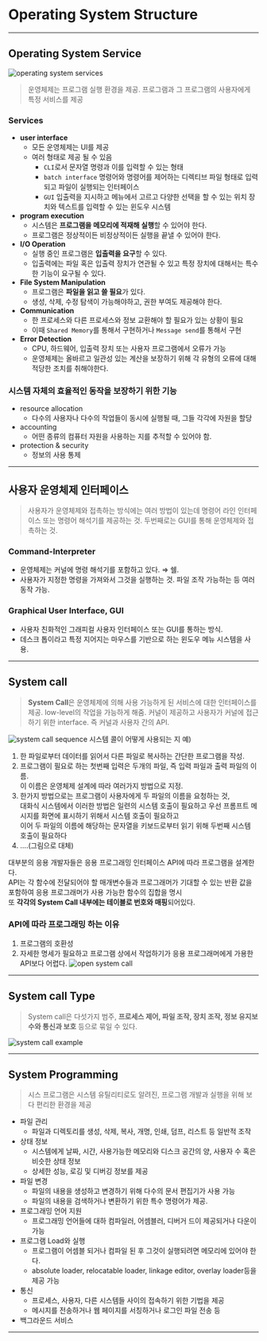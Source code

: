 # Operating System Structure

---

## Operating System Service

![operating system services](./img/os-structure.png)

> 운영체제는 프로그램 실행 환경을 제공.
> 프로그램과 그 프로그램의 사용자에게 특정 서비스를 제공

### Services
- **user interface**
  - 모든 운영체제는 UI를 제공
  - 여러 형태로 제공 될 수 있음
    - ```CLI```로서 문자열 명령과 이를 입력할 수 있는 형태
    - ```batch interface``` 명령어와 명령어를 제어하는 디렉티브 파일 형태로 입력되고 파일이 실행되는 인터페이스
    - ```GUI``` 입출력을 지시하고 메뉴에서 고르고 다양한 선택을 할 수 있는 위치 장치와 텍스트를 입력할 수 있는 윈도우 시스템
- **program execution**
  - 시스템은 **프로그램을 메모리에 적재해 실행**할 수 있어야 한다.
  - 프로그램은 정상적이든 비정상적이든 실행을 끝낼 수 있어야 한다.
- **I/O Operation**
  - 실행 중인 프로그램은 **입출력을 요구**할 수 있다.
  - 입출력에는 파일 혹은 입출력 장치가 연관될 수 있고 특정 장치에 대해서는 특수한 기능이 요구될 수 있다.
- **File System Manipulation**
  - 프로그램은 **파일을 읽고 쓸 필요**가 있다.
  - 생성, 삭제, 수정 탐색이 가능해야하고, 권한 부여도 제공해야 한다.
- **Communication**
  - 한 프로세스와 다른 프로세스와 정보 교환해야 할 필요가 있는 상황이 필요
  - 이때 ```Shared Memory```를 통해서 구현하거나 ```Message send```를 통해서 구현
- **Error Detection**
  - CPU, 하드웨어, 입출력 장치 또는 사용자 프로그램에서 오류가 가능
  - 운영체제는 올바르고 일관성 있는 계산을 보장하기 위해 각 유형의 오류에 대해 적당한 조치를 취해야한다.

### 시스템 자체의 효율적인 동작을 보장하기 위한 기능
- resource allocation
  - 다수의 사용자나 다수의 작업들이 동시에 실행될 때, 그들 각각에 자원을 할당
- accounting
  - 어떤 종류의 컴퓨터 자원을 사용하는 지를 추적할 수 있어야 함.
- protection & security
  - 정보의 사용 통제

---

## 사용자 운영체제 인터페이스
> 사용자가 운영체제와 접촉하는 방식에는 여러 방법이 있는데 명령어 라인 인터페이스 또는 명령어 해석기를 제공하는 것. 
> 두번째로는 GUI를 통해 운영체제와 접촉하는 것.

### Command-Interpreter
- 운영체제는 커널에 명령 해석기를 포함하고 있다. ⇒ 쉘. 
- 사용자가 지정한 명령을 가져와서 그것을 실행하는 것. 파일 조작 가능하는 등 여러 동작 가능.

### Graphical User Interface, GUI
- 사용자 친화적인 그래피컬 사용자 인터페이스 또는 GUI를 통하는 방식.
- 데스크 톱이라고 특정 지어지는 마우스를 기반으로 하는 윈도우 메뉴 시스템을 사용.

---

## System call

> **System Call**은 운영체제에 의해 사용 가능하게 된 서비스에 대한 인터페이스를 제공.
> low-level의 작업을 가능하게 해줌.
> 커널이 제공하고 사용자가 커널에 접근하기 위한 interface.
> 즉 커널과 사용자 간의 API.

![system call sequence](./img/system-call.png)
시스템 콜이 어떻게 사용되는 지 예)
1. 한 파일로부터 데이터를 읽어서 다른 파일로 복사하는 간단한 프로그램을 작성. 
2. 프로그램이 필요로 하는 첫번째 입력은 두개의 파일, 즉 입력 파일과 출력 파일의 이름. <br> 이 이름은 운영체제 설계에 따라 여러가지 방법으로 지정. 
3. 한가지 방법으로는 프로그램이 사용자에게 두 파일의 이름을 요청하는 것, <br> 대화식 시스템에서 이러한 방법은 일련의 시스템 호출이 필요하고 우선 프롬프트 메시지를 화면에 표시하기 위해서 시스템 호출이 필요하고 <br> 이어 두 파일의 이름에 해당하는 문자열을 키보드로부터 읽기 위해 두번째 시스템 호출이 필요하다
4. ….(그림으로 대체)

대부분의 응용 개발자들은 응용 프로그래밍 인터페이스 API에 따라 프로그램을 설계한다. <br>
API는 각 함수에 전달되어야 할 매개변수들과 프로그래머가 기대할 수 있는 반환 값을 포함하여 응용 프로그래머가 사용 가능한 함수의 집합을 명시<br>
또 **각각의 System Call 내부에는 테이블로 번호와 매핑**되어있다.

### API에 따라 프로그래밍 하는 이유
1. 프로그램의 호환성
2. 자세한 명세가 필요하고 프로그램 상에서 작업하기가 응용 프로그래머에게 가용한 API보다 어렵다.
![open system call](./img/open-system-call.png)

---

## System call Type
> System call은 다섯가지 범주, 
> **프로세스 제어, 파일 조작, 장치 조작, 정보 유지보수와 통신과 보호**
> 등으로 묶일 수 있다.

![system call example](./img/system-call-example.png)

---

## System Programming
> 시스 프로그램은 시스템 유틸리티로도 알려진, 프로그램 개발과 실행을 위해 보다 편리한 환경을 제공

- 파일 관리
  - 파일과 디렉토리를 생성, 삭제, 복사, 개명, 인쇄, 덤프, 리스트 등 일반적 조작
- 상태 정보
  - 시스템에게 날짜, 시간, 사용가능한 메모리와 디스크 공간의 양, 사용자 수 혹은 비슷한 상태 정보
  - 상세한 성능, 로깅 및 디버깅 정보를 제공
- 파일 변경
  - 파일의 내용을 생성하고 변경하기 위해 다수의 문서 편집기가 사용 가능
  - 파일의 내용을 검색하거나 변환하기 위한 특수 명령어가 제공.
- 프로그래밍 언어 지원
  - 프로그래밍 언어들에 대하 컴파일러, 어셈블러, 디버거 드이 제공되거나 다운이 가능
- 프로그램 Load와 실행
  - 프로그램이 어셈블 되거나 컴파일 된 후 그것이 실행되려면 메모리에 있어야 한다.
  - absolute loader, relocatable loader, linkage editor, overlay loader등을 제공 가능
- 통신
  - 프로세스, 사용자, 다른 시스템들 사이의 접속하기 위한 기법을 제공
  - 메시지를 전송하거나 웹 페이지를 서칭하거나 로그인 파일 전송 등
- 백그라운드 서비스

---
